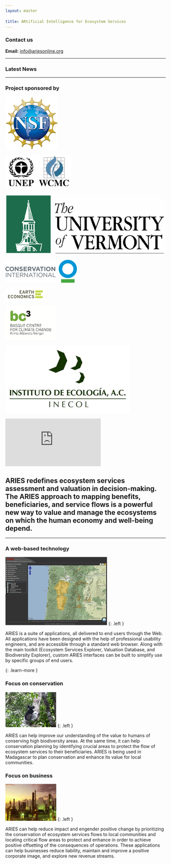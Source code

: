 ```yaml
---
layout: master

title: ARtificial Intelligence for Ecosystem Services
---
```

<div id="homepage-sidebar" markdown="1">

<a class="rollover"
   title="ARIES early preview, only for demonstration. Best seen with Firefox, Safari, or Google Chrome."
   onClick="window.open('http://ecoinformatics.uvm.edu/aries.app',
                        'ariesapp',
                        'toolbar=0,location=0,directories=0,status=0,menubar=0,scrollbars=0,resizable=0,width=1340,height=890');">
</a>

### Contact us

**Email:** [info@ariesonline.org](mailto:info@ariesonline.org?subject=ARIESOnline+Inquiry)

---------------------------

### Latest News

<script type="text/javascript" src="http://app.feed.informer.com/digest3/9R4K0CJXSS.js"> </script>

---------------------------

### Project sponsored by

[![National Science Foundation](/images/nsf1.gif)](http://www.nsf.gov)

[![United Nations Environment Programme World Conservation Monitoring Centre](/images/UNEP.jpg)](http://www.unep-wcmc.org)

[![University of Vermont](/images/logos/uvmlogo-words.gif)](http://www.uvm.edu/giee)

[![Conservation International](/images/logos/cilogo2.jpg)](http://www.conservation.org)

[![Earth Economics](/images/logos/EELogo_Tiny_jpg.jpg)](http://www.eartheconomics.org)

[![Basque Center for Climate Change](/images/logos/bc3logo_web.jpg)](http://www.bc3research.org)

[![Instituto de Ecologia](/images/INECOL.jpg)](http://www.ecologia.edu.mx)

</div>

<div id="homepage-content" markdown="1">

<iframe title="ARIES Video"
        type="text/html"
        frameborder="0"
        src="http://www.youtube.com/embed/5yHnUTPADMw?wmode=transparent"
        allowfullscreen="true">
</iframe>

## ARIES redefines ecosystem services assessment and valuation in decision-making. The ARIES approach to mapping benefits, beneficiaries, and service flows is a powerful new way to value and manage the ecosystems on which the human economy and well-being depend.

---------------------------

### A web-based technology

![](/images/interface.gif)
{: .left }

ARIES is a suite of applications, all delivered to end users through
the Web. All applications have been designed with the help of
professional usability engineers, and are accessible through a
standard web browser. Along with the main toolkit (Ecosystem Services
Explorer, Valuation Database, and Biodiversity Explorer), custom ARIES
interfaces can be built to simplify use by specific groups of end
users.

[ ](/intro.html)
{: .learn-more }

### Focus on conservation

![](/images/lemur_160.gif)
{: .left }

ARIES can help improve our understanding of the value to humans of
conserving high biodiversity areas. At the same time, it can help
conservation planning by identifying crucial areas to protect the flow
of ecosystem services to their beneficiaries. ARIES is being used in
Madagascar to plan conservation and enhance its value for local
communities.

### Focus on business

![](/images/oil_160.gif)
{: .left }

ARIES can help reduce impact and engender positive change by
prioritizing the conservation of ecosystem services flows to local
communities and locating critical flow areas to protect and enhance in
order to achieve positive offsetting of the consequences of
operations.  These applications can help businesses reduce liability,
maintain and improve a positive corporate image, and explore new
revenue streams.

</div>
